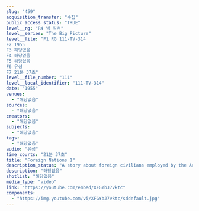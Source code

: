 ```yaml
---
slug: "459"
acquisition_transfer: "수집"
public_access_status: "TRUE"
level__rg: "R4 빅 픽쳐"
level__series: "The Big Picture"
level__file: "F1 RG 111-TV-314
F2 1955
F3 해당없음
F4 해당없음
F5 해당없음
F6 유성
F7 21분 37초"
level__file_number: "111"
level__local_identifier: "111-TV-314"
date: "1955"
venues: 
  - "해당없음"
sources: 
  - "해당없음"
creators: 
  - "해당없음"
subjects: 
  - "해당없음"
tags: 
  - "해당없음"
audio: "유성"
time_courts: "21분 37초"
title: "Foreign Nations 1"
description_status: "A story about foreign civilians employed by the Army overseas where Army installations are located. Filmed on location in Japan, Korea and Western Germany."
description: "해당없음"
shotlist: "해당없음"
media_type: "video"
link: "https://youtube.com/embed/XFGYbJ7vktc"
components: 
  - "https://img.youtube.com/vi/XFGYbJ7vktc/sddefault.jpg"
---
```

